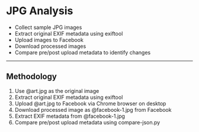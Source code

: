 # JPG Analysis
   - Collect sample JPG images
   - Extract original EXIF metadata using exiftool
   - Upload images to Facebook
   - Download processed images
   - Compare pre/post upload metadata to identify changes

---


## Methodology
1. Use @art.jpg as the original image
2. Extract original EXIF metadata using exiftool
3. Upload @art.jpg to Facebook via Chrome browser on desktop
4. Download processed image as @facebook-1.jpg from Facebook
5. Extract EXIF metadata from @facebook-1.jpg
6. Compare pre/post upload metadata using compare-json.py
